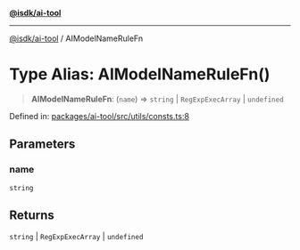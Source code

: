 [**@isdk/ai-tool**](../README.md)

***

[@isdk/ai-tool](../globals.md) / AIModelNameRuleFn

# Type Alias: AIModelNameRuleFn()

> **AIModelNameRuleFn**: (`name`) => `string` \| `RegExpExecArray` \| `undefined`

Defined in: [packages/ai-tool/src/utils/consts.ts:8](https://github.com/isdk/ai-tool.js/blob/b0ee9498dddfa5222989cf00502bb34c601df743/src/utils/consts.ts#L8)

## Parameters

### name

`string`

## Returns

`string` \| `RegExpExecArray` \| `undefined`
